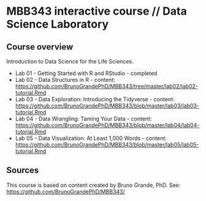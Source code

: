# MBB343 interactive course // Data Science Laboratory

## Course overview
Introduction to Data Science for the Life Sciences.

- Lab 01 - Getting Started with R and RStudio - completed
- Lab 02 - Data Structures in R - content: https://github.com/BrunoGrandePhD/MBB343/tree/master/lab02/lab02-tutorial.Rmd
- Lab 03 - Data Exploration: Introducing the Tidyverse - content: https://github.com/BrunoGrandePhD/MBB343/blob/master/lab03/lab03-tutorial.Rmd
- Lab 04 - Data Wrangling: Taming Your Data - content: https://github.com/BrunoGrandePhD/MBB343/blob/master/lab04/lab04-tutorial.Rmd
- Lab 05 - Data Visualization: At Least 1,000 Words - content: https://github.com/BrunoGrandePhD/MBB343/blob/master/lab05/lab05-tutorial.Rmd


  
## Sources
This course is based on content created by Bruno Grande, PhD. See: https://github.com/BrunoGrandePhD/MBB343/